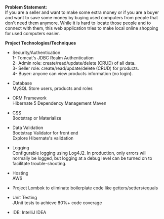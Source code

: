 **Problem Statement:**\
If you are a seller and want to make some extra money or if you are a buyer and want to save some money by buying used computers from people that don't need them anymore.
While it is hard to locate those people and to connect with them, this web application tries to make local online shopping for used computers easier. 

**Project Technologies/Techniques**
* Security/Authentication\
1- Tomcat's JDBC Realm Authentication\
2- Admin role: create/read/update/delete (CRUD) of all data.\
3- Seller role: create/read/update/delete (CRUD) for products.\
4- Buyer: anyone can view products information (no login).
* Database\
MySQL Store users, products and roles

* ORM Framework\
Hibernate 5
Dependency Management
Maven
* CSS\
Bootstrap or Materialize
* Data Validation\
Bootstrap Validator for front end\
Explore Hibernate's validation
* Logging\
Configurable logging using Log4J2. In production, only errors will normally be logged, but logging at a debug level can be turned on to facilitate trouble-shooting.
* Hosting\
AWS

* Project Lombok to eliminate boilerplate code like getters/setters/equals
* Unit Testing\
JUnit tests to achieve 80%+ code coverage
* IDE: IntelliJ IDEA

